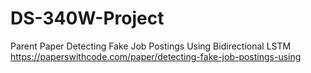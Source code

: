 # DS-340W-Project 
Parent Paper
Detecting Fake Job Postings Using Bidirectional LSTM
https://paperswithcode.com/paper/detecting-fake-job-postings-using




